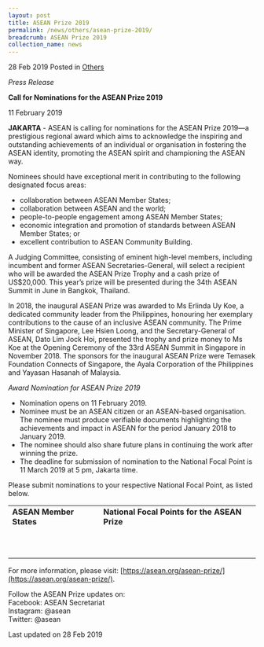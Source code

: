 ```yaml
---
layout: post
title: ASEAN Prize 2019
permalink: /news/others/asean-prize-2019/
breadcrumb: ASEAN Prize 2019
collection_name: news
---
```


28 Feb 2019 Posted in [Others](/news/others)

*Press Release* 

**Call for Nominations for the ASEAN Prize 2019**

11 February 2019 

**JAKARTA** - ASEAN is calling for nominations for the ASEAN Prize 2019—a prestigious regional award which aims to acknowledge the inspiring and outstanding achievements of an individual or organisation in fostering the ASEAN identity, promoting the ASEAN spirit and championing the ASEAN way.

Nominees should have exceptional merit in contributing to the following designated focus areas:
* collaboration between ASEAN Member States;
* collaboration between ASEAN and the world;
* people-to-people engagement among ASEAN Member States;
* economic integration and promotion of standards between ASEAN Member States; or
* excellent contribution to ASEAN Community Building.

A Judging Committee, consisting of eminent high-level members, including incumbent and former ASEAN Secretaries-General, will select a recipient who will be awarded the ASEAN Prize Trophy and a cash prize of US$20,000. This year’s prize will be presented during the 34th ASEAN Summit in June in Bangkok, Thailand.
 
In 2018, the inaugural ASEAN Prize was awarded to Ms Erlinda Uy Koe, a dedicated community leader from the Philippines, honouring her exemplary contributions to the cause of an inclusive ASEAN community. The Prime Minister of Singapore, Lee Hsien Loong, and the Secretary-General of ASEAN, Dato Lim Jock Hoi, presented the trophy and prize money to Ms Koe at the Opening Ceremony of the 33rd ASEAN Summit in Singapore in November 2018. The sponsors for the inaugural ASEAN Prize were Temasek Foundation Connects of Singapore, the Ayala Corporation of the Philippines and Yayasan Hasanah of Malaysia.

*Award Nomination for ASEAN Prize 2019*
* Nomination opens on 11 February 2019.
* Nominee must be an ASEAN citizen or an ASEAN-based organisation. The nominee must produce verifiable documents highlighting the achievements and impact in ASEAN for the period January 2018 to January 2019.
* The nominee should also share future plans in continuing the work after winning the prize.
* The deadline for submission of nomination to the National Focal Point is 11 March 2019 at 5 pm, Jakarta time. 

Please submit nominations to your respective National Focal Point, as listed below.


<table>
 <tr>
  <td><b>ASEAN Member States</b></td>
  <td><b>National Focal Points for the ASEAN Prize</b></td>
 </tr>
 <tr>
  <td></td>
  <td></td>
 </tr>
 <tr>
  <td></td>
  <td></td>
 </tr>
 <tr>
  <td></td>
  <td></td>
 </tr>
 <tr>
  <td></td>
  <td></td>
 </tr>
 <tr>
  <td></td>
  <td></td>
 </tr>
 <tr>
  <td></td>
  <td></td>
 </tr>
 <tr>
  <td></td>
  <td></td>
 </tr>
 <tr>
  <td></td>
  <td></td>
 </tr>
 <tr>
  <td></td>
  <td></td>
 </tr>
 <tr>
  <td></td>
  <td></td>
 </tr>
</table>

For more information, please visit: [https://asean.org/asean-prize/](https://asean.org/asean-prize/).
 
Follow the ASEAN Prize updates on:  
Facebook: ASEAN Secretariat  
Instagram: @asean  
Twitter: @asean

<p class="right-side-updated">Last updated on 28 Feb 2019</p> 
